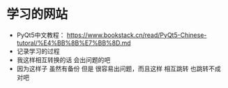 # 学习的网站
- PyQt5中文教程： https://www.bookstack.cn/read/PyQt5-Chinese-tutoral/%E4%BB%8B%E7%BB%8D.md
- 记录学习的过程
- 我这样相互转换的话  会出问题的吧
- 因为这样子  虽然有备份 但是 很容易出问题，而且这样 相互跳转 也跳转不成  对吧
